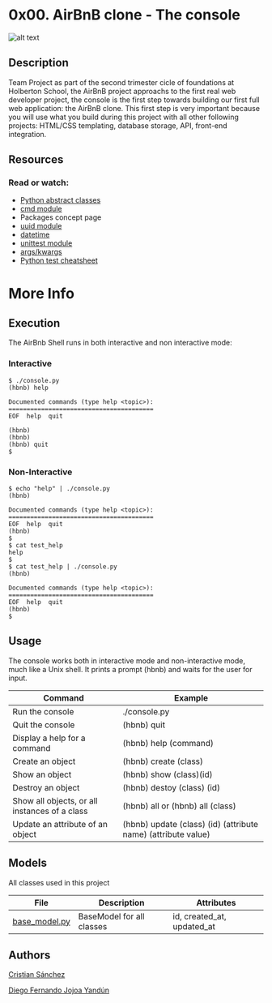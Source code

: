 # 0x00. AirBnB clone - The console


![alt text](https://user-images.githubusercontent.com/33245729/41383392-58f3dbb8-6f25-11e8-8215-d7c3832c0ae8.png)

## Description


Team Project as part of the second trimester cicle of foundations at Holberton School, the AirBnB project approachs to the first real web developer project, the console is the first step towards building our first full web application: the AirBnB clone. This first step is very important because you will use what you build during this project with all other following projects: HTML/CSS templating, database storage, API, front-end integration.

## Resources


### Read or watch:

* [Python abstract classes](https://blog.teclado.com/python-abc-abstract-base-classes/)
* [cmd module](https://docs.python.org/3.4/library/cmd.html)
* Packages concept page
* [uuid module](https://docs.python.org/3.4/library/uuid.html)
* [datetime](https://docs.python.org/3.4/library/datetime.html)
* [unittest module](https://docs.python.org/3.4/library/unittest.html#module-unittest)
* [args/kwargs](https://yasoob.me/2013/08/04/args-and-kwargs-in-python-explained/)
* [Python test cheatsheet](https://www.pythonsheets.com/notes/python-tests.html)

# More Info


## Execution

The AirBnb Shell runs in both interactive and non interactive mode:

### Interactive
```
$ ./console.py
(hbnb) help

Documented commands (type help <topic>):
========================================
EOF  help  quit

(hbnb)
(hbnb)
(hbnb) quit
$
```
### Non-Interactive
```
$ echo "help" | ./console.py
(hbnb)

Documented commands (type help <topic>):
========================================
EOF  help  quit
(hbnb)
$
$ cat test_help
help
$
$ cat test_help | ./console.py
(hbnb)

Documented commands (type help <topic>):
========================================
EOF  help  quit
(hbnb)
$
```

## Usage

The console works both in interactive mode and non-interactive mode, much like a Unix shell. It prints a prompt (hbnb) and waits for the user for input.

Command | Example
---|---
Run the console | ./console.py
Quit the console | (hbnb) quit
Display a help for a command | (hbnb) help (command)
Create an object | (hbnb) create (class)
Show an object | (hbnb) show (class)(id)
Destroy an object | (hbnb) destoy (class) (id)
Show all objects, or all instances of a class | (hbnb) all or (hbnb) all (class)
Update an attribute of an object | (hbnb) update (class) (id) (attribute name) (attribute value)

## Models

All classes used in this project

File | Description | Attributes
---|---|---
[base_model.py](/models/base_model.py) | BaseModel for all classes | id, created_at, updated_at


## Authors


[Cristian Sánchez](https://github.com/cristaker)

[Diego Fernando Jojoa Yandún](https://github.com/diegojojoayandun)
